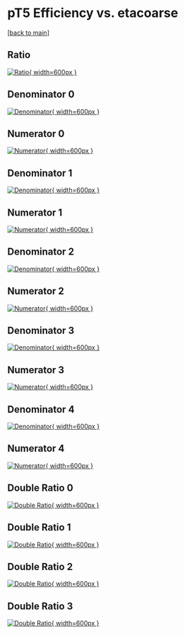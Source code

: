 # pT5 Efficiency vs. etacoarse

[[back to main](./)]



## Ratio

[![Ratio](../mtv/var/pT5_xtr_11_1_eff_etacoarse.png){ width=600px }](../mtv/var/pT5_xtr_11_1_eff_etacoarse.pdf)

## Denominator 0

[![Denominator](../mtv/den/pT5_xtr_11_1_eff_etacoarse_den0.png){ width=600px }](../mtv/den/pT5_xtr_11_1_eff_etacoarse_den0.pdf)

## Numerator 0

[![Numerator](../mtv/num/pT5_xtr_11_1_eff_etacoarse_num0.png){ width=600px }](../mtv/num/pT5_xtr_11_1_eff_etacoarse_num0.pdf)

## Denominator 1

[![Denominator](../mtv/den/pT5_xtr_11_1_eff_etacoarse_den1.png){ width=600px }](../mtv/den/pT5_xtr_11_1_eff_etacoarse_den1.pdf)

## Numerator 1

[![Numerator](../mtv/num/pT5_xtr_11_1_eff_etacoarse_num1.png){ width=600px }](../mtv/num/pT5_xtr_11_1_eff_etacoarse_num1.pdf)

## Denominator 2

[![Denominator](../mtv/den/pT5_xtr_11_1_eff_etacoarse_den2.png){ width=600px }](../mtv/den/pT5_xtr_11_1_eff_etacoarse_den2.pdf)

## Numerator 2

[![Numerator](../mtv/num/pT5_xtr_11_1_eff_etacoarse_num2.png){ width=600px }](../mtv/num/pT5_xtr_11_1_eff_etacoarse_num2.pdf)

## Denominator 3

[![Denominator](../mtv/den/pT5_xtr_11_1_eff_etacoarse_den3.png){ width=600px }](../mtv/den/pT5_xtr_11_1_eff_etacoarse_den3.pdf)

## Numerator 3

[![Numerator](../mtv/num/pT5_xtr_11_1_eff_etacoarse_num3.png){ width=600px }](../mtv/num/pT5_xtr_11_1_eff_etacoarse_num3.pdf)

## Denominator 4

[![Denominator](../mtv/den/pT5_xtr_11_1_eff_etacoarse_den4.png){ width=600px }](../mtv/den/pT5_xtr_11_1_eff_etacoarse_den4.pdf)

## Numerator 4

[![Numerator](../mtv/num/pT5_xtr_11_1_eff_etacoarse_num4.png){ width=600px }](../mtv/num/pT5_xtr_11_1_eff_etacoarse_num4.pdf)

## Double Ratio 0

[![Double Ratio](../mtv/ratio/pT5_xtr_11_1_eff_etacoarse_ratio0.png){ width=600px }](../mtv/ratio/pT5_xtr_11_1_eff_etacoarse_ratio0.pdf)

## Double Ratio 1

[![Double Ratio](../mtv/ratio/pT5_xtr_11_1_eff_etacoarse_ratio1.png){ width=600px }](../mtv/ratio/pT5_xtr_11_1_eff_etacoarse_ratio1.pdf)

## Double Ratio 2

[![Double Ratio](../mtv/ratio/pT5_xtr_11_1_eff_etacoarse_ratio2.png){ width=600px }](../mtv/ratio/pT5_xtr_11_1_eff_etacoarse_ratio2.pdf)

## Double Ratio 3

[![Double Ratio](../mtv/ratio/pT5_xtr_11_1_eff_etacoarse_ratio3.png){ width=600px }](../mtv/ratio/pT5_xtr_11_1_eff_etacoarse_ratio3.pdf)

